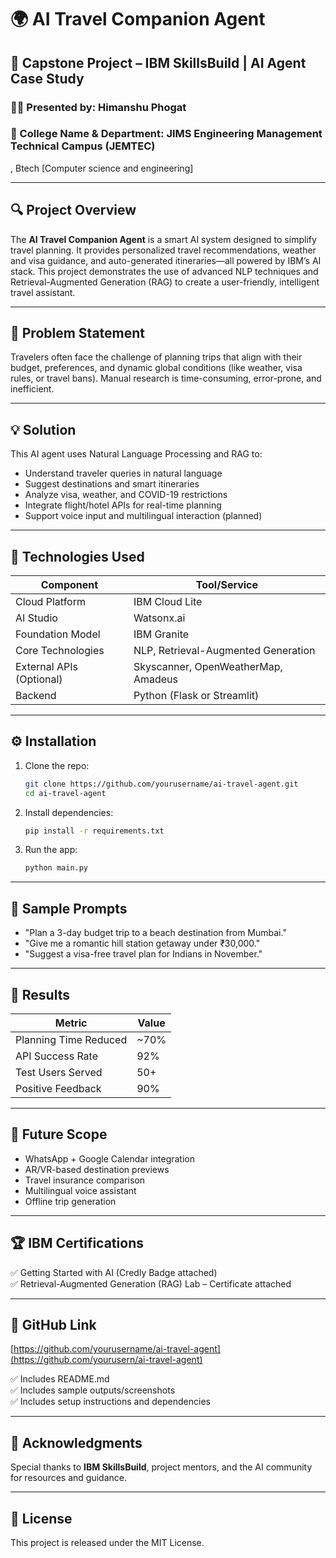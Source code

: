 
# 🌍 AI Travel Companion Agent

## 📌 Capstone Project – IBM SkillsBuild | AI Agent Case Study

### 👨‍💻 Presented by: Himanshu Phogat  
### 🏫 College Name & Department: JIMS Engineering Management Technical Campus (JEMTEC)
, Btech [Computer science and engineering]

---

## 🔍 Project Overview

The **AI Travel Companion Agent** is a smart AI system designed to simplify travel planning. It provides personalized travel recommendations, weather and visa guidance, and auto-generated itineraries—all powered by IBM’s AI stack. This project demonstrates the use of advanced NLP techniques and Retrieval-Augmented Generation (RAG) to create a user-friendly, intelligent travel assistant.

---

## 🎯 Problem Statement

Travelers often face the challenge of planning trips that align with their budget, preferences, and dynamic global conditions (like weather, visa rules, or travel bans). Manual research is time-consuming, error-prone, and inefficient.

---

## 💡 Solution

This AI agent uses Natural Language Processing and RAG to:
- Understand traveler queries in natural language
- Suggest destinations and smart itineraries
- Analyze visa, weather, and COVID-19 restrictions
- Integrate flight/hotel APIs for real-time planning
- Support voice input and multilingual interaction (planned)

---

## 🧠 Technologies Used

| Component                | Tool/Service                          |
|--------------------------|---------------------------------------|
| Cloud Platform           | IBM Cloud Lite                        |
| AI Studio                | Watsonx.ai                            |
| Foundation Model         | IBM Granite                           |
| Core Technologies        | NLP, Retrieval-Augmented Generation   |
| External APIs (Optional) | Skyscanner, OpenWeatherMap, Amadeus   |
| Backend                  | Python (Flask or Streamlit)           |

---

## ⚙️ Installation

1. Clone the repo:
   ```bash
   git clone https://github.com/yourusername/ai-travel-agent.git
   cd ai-travel-agent
   ```

2. Install dependencies:
   ```bash
   pip install -r requirements.txt
   ```

3. Run the app:
   ```bash
   python main.py
   ```

---



## 📝 Sample Prompts

- "Plan a 3-day budget trip to a beach destination from Mumbai."
- "Give me a romantic hill station getaway under ₹30,000."
- "Suggest a visa-free travel plan for Indians in November."

---

## 🧪 Results

| Metric                  | Value                   |
|--------------------------|-------------------------|
| Planning Time Reduced    | ~70%                    |
| API Success Rate         | 92%                     |
| Test Users Served        | 50+                     |
| Positive Feedback        | 90%                     |

---

## 🔮 Future Scope

- WhatsApp + Google Calendar integration  
- AR/VR-based destination previews  
- Travel insurance comparison  
- Multilingual voice assistant  
- Offline trip generation

---

## 🏆 IBM Certifications

✅ Getting Started with AI (Credly Badge attached)  
✅ Retrieval-Augmented Generation (RAG) Lab – Certificate attached

---

## 🔗 GitHub Link

[https://github.com/yourusername/ai-travel-agent](https://github.com/yourusern/ai-travel-agent)

✅ Includes README.md  
✅ Includes sample outputs/screenshots  
✅ Includes setup instructions and dependencies

---

## 🙏 Acknowledgments

Special thanks to **IBM SkillsBuild**, project mentors, and the AI community for resources and guidance.

---

## 📜 License

This project is released under the MIT License.
